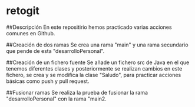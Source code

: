 # retogit
##Descripción
En este repositirio hemos practicado varias acciones comunes en Github. 

##Creación de dos ramas
Se crea una rama "main" y una rama secundario que pende de esta "desarrolloPersonal".

##Creación de un fichero fuente
Se añade un fichero src de Java en el que tenemos diferentes clases y posteriormente se realizan cambios en este fichero, se crea y se modifica la clase "Saludo",  para practicar acciones básicas como push y pull request. 

##Fusionar ramas
Se realiza la prueba de fusionar la rama "desarrolloPersonal" con la rama "main2. 

